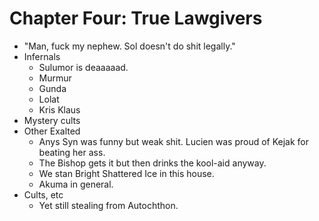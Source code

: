 # Chapter Four: True Lawgivers

- "Man, fuck my nephew. Sol doesn't do shit legally."
- Infernals
    - Sulumor is deaaaaad.
    - Murmur
    - Gunda
    - Lolat
    - Kris Klaus
- Mystery cults
- Other Exalted
    - Anys Syn was funny but weak shit. Lucien was proud of Kejak for beating her ass.
    - The Bishop gets it but then drinks the kool-aid anyway.
    - We stan Bright Shattered Ice in this house.
    - Akuma in general.
- Cults, etc
    - Yet still stealing from Autochthon.